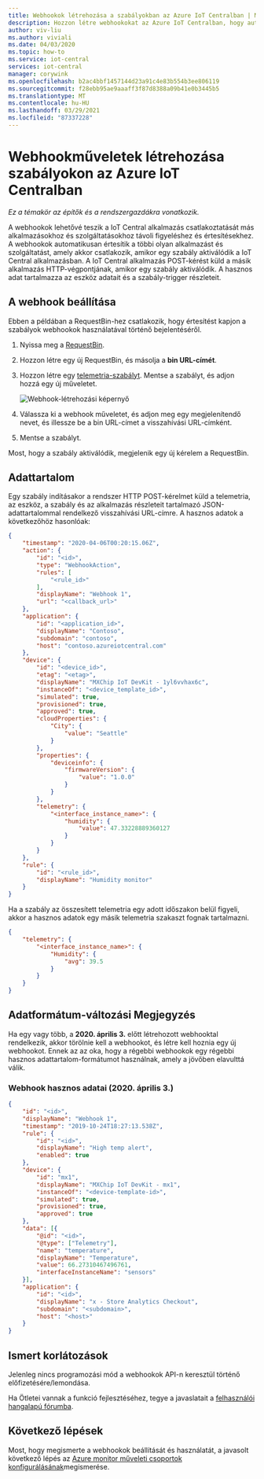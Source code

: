 ```yaml
---
title: Webhookok létrehozása a szabályokban az Azure IoT Centralban | Microsoft Docs
description: Hozzon létre webhookokat az Azure IoT Centralban, hogy automatikusan értesítse a többi alkalmazást, amikor a szabályok tüzet mutatnak.
author: viv-liu
ms.author: viviali
ms.date: 04/03/2020
ms.topic: how-to
ms.service: iot-central
services: iot-central
manager: corywink
ms.openlocfilehash: b2ac4bbf1457144d23a91c4e83b554b3ee806119
ms.sourcegitcommit: f28ebb95ae9aaaff3f87d8388a09b41e0b3445b5
ms.translationtype: MT
ms.contentlocale: hu-HU
ms.lasthandoff: 03/29/2021
ms.locfileid: "87337228"
---
```

# <a name="create-webhook-actions-on-rules-in-azure-iot-central"></a>Webhookműveletek létrehozása szabályokon az Azure IoT Centralban

*Ez a témakör az építők és a rendszergazdákra vonatkozik.*

A webhookok lehetővé teszik a IoT Central alkalmazás csatlakoztatását más alkalmazásokhoz és szolgáltatásokhoz távoli figyeléshez és értesítésekhez. A webhookok automatikusan értesítik a többi olyan alkalmazást és szolgáltatást, amely akkor csatlakozik, amikor egy szabály aktiválódik a IoT Central alkalmazásban. A IoT Central alkalmazás POST-kérést küld a másik alkalmazás HTTP-végpontjának, amikor egy szabály aktiválódik. A hasznos adat tartalmazza az eszköz adatait és a szabály-trigger részleteit.

## <a name="set-up-the-webhook"></a>A webhook beállítása

Ebben a példában a RequestBin-hez csatlakozik, hogy értesítést kapjon a szabályok webhookok használatával történő bejelentéséről.

1. Nyissa meg a [RequestBin](https://requestbin.net/).

1. Hozzon létre egy új RequestBin, és másolja a **bin URL-címét**.

1. Hozzon létre egy [telemetria-szabályt](tutorial-create-telemetry-rules.md). Mentse a szabályt, és adjon hozzá egy új műveletet.

    ![Webhook-létrehozási képernyő](media/howto-create-webhooks/webhookcreate.png)

1. Válassza ki a webhook műveletet, és adjon meg egy megjelenítendő nevet, és illessze be a bin URL-címet a visszahívási URL-címként.

1. Mentse a szabályt.

Most, hogy a szabály aktiválódik, megjelenik egy új kérelem a RequestBin.

## <a name="payload"></a>Adattartalom

Egy szabály indításakor a rendszer HTTP POST-kérelmet küld a telemetria, az eszköz, a szabály és az alkalmazás részleteit tartalmazó JSON-adattartalommal rendelkező visszahívási URL-címre. A hasznos adatok a következőhöz hasonlóak:

```json
{
    "timestamp": "2020-04-06T00:20:15.06Z",
    "action": {
        "id": "<id>",
        "type": "WebhookAction",
        "rules": [
            "<rule_id>"
        ],
        "displayName": "Webhook 1",
        "url": "<callback_url>"
    },
    "application": {
        "id": "<application_id>",
        "displayName": "Contoso",
        "subdomain": "contoso",
        "host": "contoso.azureiotcentral.com"
    },
    "device": {
        "id": "<device_id>",
        "etag": "<etag>",
        "displayName": "MXChip IoT DevKit - 1yl6vvhax6c",
        "instanceOf": "<device_template_id>",
        "simulated": true,
        "provisioned": true,
        "approved": true,
        "cloudProperties": {
            "City": {
                "value": "Seattle"
            }
        },
        "properties": {
            "deviceinfo": {
                "firmwareVersion": {
                    "value": "1.0.0"
                }
            }
        },
        "telemetry": {
            "<interface_instance_name>": {
                "humidity": {
                    "value": 47.33228889360127
                }
            }
        }
    },
    "rule": {
        "id": "<rule_id>",
        "displayName": "Humidity monitor"
    }
}
```
Ha a szabály az összesített telemetria egy adott időszakon belül figyeli, akkor a hasznos adatok egy másik telemetria szakaszt fognak tartalmazni.

```json
{
    "telemetry": {
        "<interface_instance_name>": {
            "Humidity": {
                "avg": 39.5
            }
        }
    }
}
```

## <a name="data-format-change-notice"></a>Adatformátum-változási Megjegyzés

Ha egy vagy több, a **2020. április 3.** előtt létrehozott webhooktal rendelkezik, akkor törölnie kell a webhookot, és létre kell hoznia egy új webhookot. Ennek az az oka, hogy a régebbi webhookok egy régebbi hasznos adattartalom-formátumot használnak, amely a jövőben elavulttá válik.

### <a name="webhook-payload-format-deprecated-as-of-3-april-2020"></a>Webhook hasznos adatai (2020. április 3.)

```json
{
    "id": "<id>",
    "displayName": "Webhook 1",
    "timestamp": "2019-10-24T18:27:13.538Z",
    "rule": {
        "id": "<id>",
        "displayName": "High temp alert",
        "enabled": true
    },
    "device": {
        "id": "mx1",
        "displayName": "MXChip IoT DevKit - mx1",
        "instanceOf": "<device-template-id>",
        "simulated": true,
        "provisioned": true,
        "approved": true
    },
    "data": [{
        "@id": "<id>",
        "@type": ["Telemetry"],
        "name": "temperature",
        "displayName": "Temperature",
        "value": 66.27310467496761,
        "interfaceInstanceName": "sensors"
    }],
    "application": {
        "id": "<id>",
        "displayName": "x - Store Analytics Checkout",
        "subdomain": "<subdomain>",
        "host": "<host>"
    }
}
```

## <a name="known-limitations"></a>Ismert korlátozások

Jelenleg nincs programozási mód a webhookok API-n keresztül történő előfizetésére/lemondása.

Ha Ötletei vannak a funkció fejlesztéséhez, tegye a javaslatait a [felhasználói hangalapú fórumba](https://feedback.azure.com/forums/911455-azure-iot-central).

## <a name="next-steps"></a>Következő lépések

Most, hogy megismerte a webhookok beállítását és használatát, a javasolt következő lépés az [Azure monitor műveleti csoportok konfigurálásának](howto-use-action-groups.md)megismerése.
